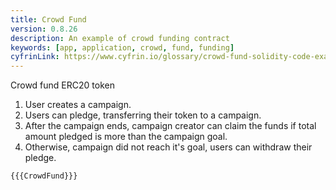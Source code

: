 ```yaml
---
title: Crowd Fund
version: 0.8.26
description: An example of crowd funding contract
keywords: [app, application, crowd, fund, funding]
cyfrinLink: https://www.cyfrin.io/glossary/crowd-fund-solidity-code-example
---
```


Crowd fund ERC20 token

1. User creates a campaign.
2. Users can pledge, transferring their token to a campaign.
3. After the campaign ends, campaign creator can claim the funds if total amount pledged is more than the campaign goal.
4. Otherwise, campaign did not reach it's goal, users can withdraw their pledge.

```solidity
{{{CrowdFund}}}
```
